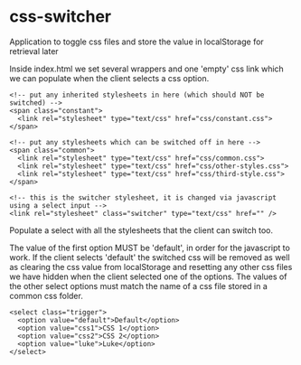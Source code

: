 # css-switcher

Application to toggle css files and store the value in localStorage for retrieval later

Inside index.html we set several wrappers and one 'empty' css link which we can populate when the client selects a css option.

```
<!-- put any inherited stylesheets in here (which should NOT be switched) -->
<span class="constant">
  <link rel="stylesheet" type="text/css" href="css/constant.css">
</span>

<!-- put any stylesheets which can be switched off in here -->
<span class="common">
  <link rel="stylesheet" type="text/css" href="css/common.css">
  <link rel="stylesheet" type="text/css" href="css/other-styles.css">
  <link rel="stylesheet" type="text/css" href="css/third-style.css">
</span>

<!-- this is the switcher stylesheet, it is changed via javascript using a select input -->
<link rel="stylesheet" class="switcher" type="text/css" href="" />
```

Populate a select with all the stylesheets that the client can switch too.

The value of the first option MUST be 'default', in order for the javascript to work. If the client selects 'default' the switched css will be removed as well as clearing the css value from localStorage and resetting any other css files we have hidden when the client selected one of the options. The values of the other select options must match the name of a css file stored in a common css folder.

```
<select class="trigger">
  <option value="default">Default</option>
  <option value="css1">CSS 1</option>
  <option value="css2">CSS 2</option>
  <option value="luke">Luke</option>
</select>
```
